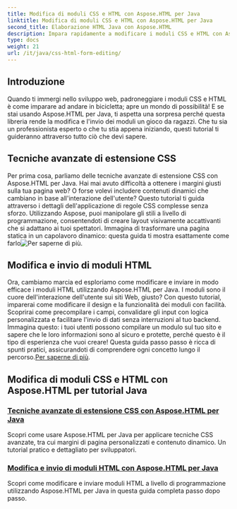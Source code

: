 ```yaml
---
title: Modifica di moduli CSS e HTML con Aspose.HTML per Java
linktitle: Modifica di moduli CSS e HTML con Aspose.HTML per Java
second_title: Elaborazione HTML Java con Aspose.HTML
description: Impara rapidamente a modificare i moduli CSS e HTML con Aspose.HTML per Java grazie a questi tutorial approfonditi che forniscono agli sviluppatori competenze avanzate.
type: docs
weight: 21
url: /it/java/css-html-form-editing/
---
```

## Introduzione

Quando ti immergi nello sviluppo web, padroneggiare i moduli CSS e HTML è come imparare ad andare in bicicletta; apre un mondo di possibilità! E se stai usando Aspose.HTML per Java, ti aspetta una sorpresa perché questa libreria rende la modifica e l'invio dei moduli un gioco da ragazzi. Che tu sia un professionista esperto o che tu stia appena iniziando, questi tutorial ti guideranno attraverso tutto ciò che devi sapere.

## Tecniche avanzate di estensione CSS

Per prima cosa, parliamo delle tecniche avanzate di estensione CSS con Aspose.HTML per Java. Hai mai avuto difficoltà a ottenere i margini giusti sulla tua pagina web? O forse volevi includere contenuti dinamici che cambiano in base all'interazione dell'utente? Questo tutorial ti guida attraverso i dettagli dell'applicazione di regole CSS complesse senza sforzo. Utilizzando Aspose, puoi manipolare gli stili a livello di programmazione, consentendoti di creare layout visivamente accattivanti che si adattano ai tuoi spettatori. Immagina di trasformare una pagina statica in un capolavoro dinamico: questa guida ti mostra esattamente come farlo![Per saperne di più](./advanced-css-extension/).

## Modifica e invio di moduli HTML

Ora, cambiamo marcia ed esploriamo come modificare e inviare in modo efficace i moduli HTML utilizzando Aspose.HTML per Java. I moduli sono il cuore dell'interazione dell'utente sui siti Web, giusto? Con questo tutorial, imparerai come modificare il design e la funzionalità dei moduli con facilità. Scoprirai come precompilare i campi, convalidare gli input con logica personalizzata e facilitare l'invio di dati senza interruzioni al tuo backend. Immagina questo: i tuoi utenti possono compilare un modulo sul tuo sito e sapere che le loro informazioni sono al sicuro e protette, perché questo è il tipo di esperienza che vuoi creare! Questa guida passo passo è ricca di spunti pratici, assicurandoti di comprendere ogni concetto lungo il percorso.[Per saperne di più](./html-form-editing/). 

## Modifica di moduli CSS e HTML con Aspose.HTML per tutorial Java
### [Tecniche avanzate di estensione CSS con Aspose.HTML per Java](./advanced-css-extension/)
Scopri come usare Aspose.HTML per Java per applicare tecniche CSS avanzate, tra cui margini di pagina personalizzati e contenuto dinamico. Un tutorial pratico e dettagliato per sviluppatori.
### [Modifica e invio di moduli HTML con Aspose.HTML per Java](./html-form-editing/)
Scopri come modificare e inviare moduli HTML a livello di programmazione utilizzando Aspose.HTML per Java in questa guida completa passo dopo passo.
